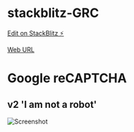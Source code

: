 # stackblitz-GRC

[Edit on StackBlitz ⚡️](https://stackblitz.com/edit/web-platform-yf8ehx)

[Web URL](https://web-platform-yf8ehx.stackblitz.io)

# Google reCAPTCHA
## v2 'I am not a robot'
![Screenshot](v2-1.png)